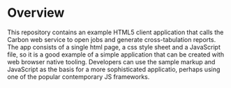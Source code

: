 # Overview

This repository contains an example HTML5 client application that calls the Carbon web service to open jobs and generate cross-tabulation reports. The app consists of a single html page, a css style sheet and a JavaScript file, so it is a good example of a simple application that can be created with web browser native tooling. Developers can use the sample markup and JavaScript as the basis for a more sophisticated applicatio, perhaps using one of the popular contemporary JS frameworks.
